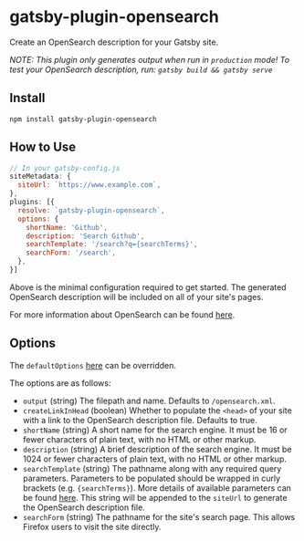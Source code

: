 # gatsby-plugin-opensearch

Create an OpenSearch description for your Gatsby site.

_NOTE: This plugin only generates output when run in `production` mode! To test your OpenSearch description, run: `gatsby build && gatsby serve`_

## Install

`npm install gatsby-plugin-opensearch`

## How to Use

```javascript
// In your gatsby-config.js
siteMetadata: {
  siteUrl: `https://www.example.com`,
},
plugins: [{
  resolve: `gatsby-plugin-opensearch`,
  options: {
    shortName: 'Github',
    description: 'Search Github',
    searchTemplate: '/search?q={searchTerms}',
    searchForm: '/search',
  },
}]
```

Above is the minimal configuration required to get started. The
generated OpenSearch description will be included on all of your site's pages.

For more information about OpenSearch can be found [here](https://developer.mozilla.org/en-US/docs/Web/OpenSearch).

## Options

The `defaultOptions` [here](./src/defaults.js) can be overridden.

The options are as follows:

- `output` (string) The filepath and name. Defaults to `/opensearch.xml`.
- `createLinkInHead` (boolean) Whether to populate the `<head>` of your site with a link to the OpenSearch description file. Defaults to true.
- `shortName` (string) A short name for the search engine. It must be 16 or fewer characters of plain text, with no HTML or other markup.
- `description` (string) A brief description of the search engine. It must be 1024 or fewer characters of plain text, with no HTML or other markup.
- `searchTemplate` (string) The pathname along with any required query parameters. Parameters to be populated should be wrapped in curly brackets (e.g. `{searchTerms}`). More details of available parameters can be found [here](https://github.com/dewitt/opensearch/blob/master/opensearch-1-1-draft-6.md#opensearch-11-parameters). This string will be appended to the `siteUrl` to generate the OpenSearch description file.
- `searchForm` (string) The pathname for the site's search page. This allows Firefox users to visit the site directly.
